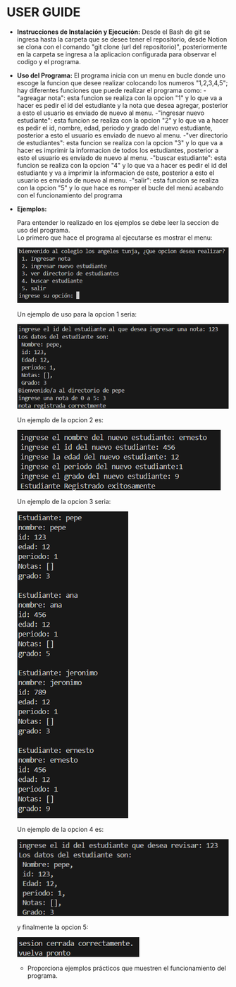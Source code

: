 # USER GUIDE

- **Instrucciones de Instalación y Ejecución:**
    Desde el Bash de git se ingresa hasta la carpeta que se desee tener el repositorio, desde Notion se clona con el comando "git clone (url del repositorio)", posteriormente en la carpeta se ingresa a la aplicacion configurada para observar el codigo y el programa.
    
- **Uso del Programa:**
    El programa inicia con un menu en bucle donde uno escoge la funcion que desee realizar colocando los numeros "1,2,3,4,5"; hay diferentes funciones que puede realizar el programa como: 
        -"agreagar nota": esta funcion se realiza con la opcion "1" y lo que va a hacer es pedir el id del estudiante y la nota que desea agregar, posterior a esto el usuario es enviado de nuevo al menu.
        -"ingresar nuevo estudiante": esta funcion se realiza con la opcion "2" y lo que va a hacer es pedir el id, nombre, edad, periodo y grado del nuevo estudiante, posterior a esto el usuario es enviado de nuevo al menu.
        -"ver directorio de estudiantes": esta funcion se realiza con la opcion "3" y lo que va a hacer es imprimir la informacion de todos los estudiantes, posterior a esto el usuario es enviado de nuevo al menu.
        -"buscar estudiante": esta funcion se realiza con la opcion "4" y lo que va a hacer es pedir el id del estudiante y va a imprimir          la informacion de este, posterior a esto el usuario es enviado de nuevo al menu.
        -"salir": esta funcion se realiza con la opcion "5" y lo que hace es romper el bucle del menú acabando con el funcionamiento del programa
- **Ejemplos:**

    Para entender lo realizado en los ejemplos se debe leer la seccion de uso del programa.    
    Lo primero que hace el programa al ejecutarse es mostrar el menu:

    ![alt text](image.png)

    Un ejemplo de uso para la opcion 1 seria:
    
    ![alt text](image-1.png)

    Un ejemplo de la opcion 2 es:

    ![alt text](image-2.png)

    Un ejemplo de la opcion 3 seria:

    ![alt text](image-3.png)

    Un ejemplo de la opcion 4 es:

    ![alt text](image-4.png)

    y finalmente la opcion 5:
    
    ![alt text](image-5.png)
    - Proporciona ejemplos prácticos que muestren el funcionamiento del programa.